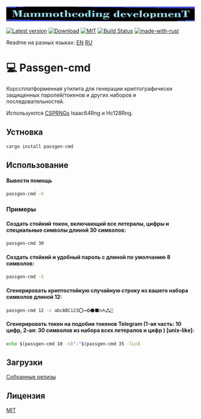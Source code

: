 ![alt text](./McDev_thin_900x70.png "McDev_thin_900x70.png")

[![Latest version](https://img.shields.io/crates/v/passgen-cmd.svg)](https://crates.io/crates/passgen-cmd)
[![Download](https://img.shields.io/crates/d/passgen-cmd.svg)](https://crates.io/crates/passgen-cmd)
[![MIT](https://img.shields.io/badge/license-MIT-blue.svg)](https://choosealicense.com/licenses/mit/)
[![Build Status](https://github.com/mammothcoding/passgen-cmd/actions/workflows/rust.yml/badge.svg?event=push)](https://github.com/mammothcoding/passgen-cmd/actions/workflows/rust.yml)
[![made-with-rust](https://img.shields.io/badge/Made%20with-Rust-1f425f.svg)](https://www.rust-lang.org/)

Readme на разных языках:
[EN](https://github.com/mammothcoding/passgen-cmd/blob/master/README.md)
[RU](https://github.com/mammothcoding/passgen-cmd/blob/master/README.ru.md)

# 💻 Passgen-cmd

Корссплатформенная утилита для генерации криптографически защищенных паролей/токенов и других наборов и последовательностей.

Используются [CSPRNGs](https://rust-random.github.io/book/guide-rngs.html#cryptographically-secure-pseudo-random-number-generators-csprngs) Isaac64Rng и Hc128Rng.

## Устновка
```bash
cargo install passgen-cmd
```

## Использование

#### Вывести помощь
```bash
passgen-cmd -h
```
### Примеры
#### Создать стойкий токен, включающий все летералы, цифры и специальные символы длиной 30 символов:
```bash
passgen-cmd 30
```
#### Создать стойкий и удобный пароль с длиной по умолчанию 8 символов:
```bash
passgen-cmd -S
```
#### Сгенерировать криптостойкую случайную строку из вашего набора символов длиной 12:
```bash
passgen-cmd 12 -c abcABC123⭕➖❎⚫⬛n₼⁂🙂
```
#### Сгенерировать токен на подобии токенов Telegram (1-ая часть: 10 цифр, 2-ая: 30 символов из набора всех летералов и цифр ) [unix-like]:
```bash
echo $(passgen-cmd 10 -n)":"$(passgen-cmd 35 -lLn)
```

## Загрузки
[Собранные релизы](https://github.com/mammothcoding/passgen-cmd/releases/)

## Лицензия
[MIT](https://choosealicense.com/licenses/mit/)
